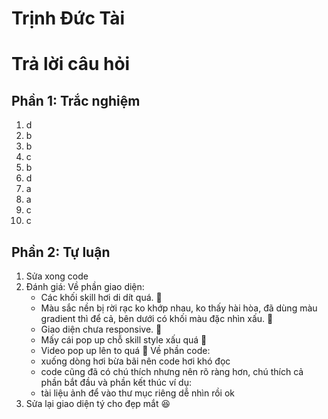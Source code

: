 # Trịnh Đức Tài
# Trả lời câu hỏi
## Phần 1: Trắc nghiệm
1. d
2. b
3. b
4. c
5. b
6. d
7. a
8. a
9. c
10. c

## Phần 2: Tự luận
1. Sửa xong code
2. Đánh giá:
  Về phần giao diện:
    - Các khối skill hơi di dít quá. 🙁
    - Màu sắc nền bị rời rạc ko khớp nhau, ko thấy hài hòa, đã dùng màu gradient thì để cả, 
      bên dưới có khối màu đặc nhìn xấu. 🙁
    - Giao diện chưa responsive. 🙁
    - Mấy cái pop up chỗ skill style xấu quá 🙁
    - Video pop up lên to quá 🙁
  Về phần code:
    - xuống dòng hơi bừa bãi nên code hơi khó đọc
    - code cũng đã có chú thích nhưng nên rõ ràng hơn, chú thích cả phần bắt đầu và phần kết thúc
      ví dụ:  <!-- het div box-5  -->  <!-- het div box-container  -->
    - tài liệu ảnh để vào thư mục riêng dễ nhìn rồi ok
3. Sửa lại giao diện tý cho đẹp mắt 😆

